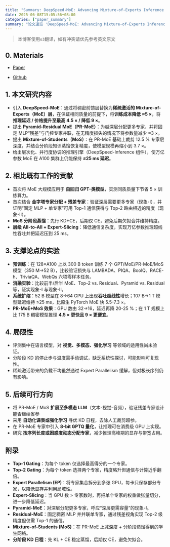 ```yaml
---
title: "Summary: DeepSpeed-MoE: Advancing Mixture-of-Experts Inference and Training to Power Next-Generation AI Scale"
date: 2025-06-08T15:05:56+08:00
categories: ["paper_summary"]
summary: "论文速览 'DeepSpeed-MoE: Advancing Mixture-of-Experts Inference and Training to Power Next-Generation AI Scale'"
---
```


> 本博客使用`o3`翻译，如有冲突请优先参考英文原文

## 0. Materials

- [Paper](https://arxiv.org/pdf/2201.05596)

- [Github](https://github.com/deepspeedai/DeepSpeed)

## 1. 本文研究内容

- 引入 **DeepSpeed-MoE**：通过将稠密前馈层替换为**稀疏激活的 Mixture-of-Experts（MoE）层**，在保证相同质量的前提下，将**训练成本降低 ≈5 ×**，将**推理延迟 / 价格提升至最高 4.5 × / 降低 9 ×**。
- 提出 **Pyramid-Residual MoE（PR-MoE）**：为越深层分配更多专家，并将固定 MLP“残差”与门控专家并联，在无精度损失的情况下将参数量减少 ≈3 ×。
- 提出 **Mixture-of-Students（MoS）**：在 PR-MoE 基础上裁剪 12.5 % 专家层深度，并结合分阶段知识蒸馏恢复精度，使模型规模再缩小到 3.7 ×。
- 给出层次化、并行度协调的推理引擎（DeepSpeed-Inference 组件），使万亿参数 MoE 在 A100 集群上仍能保持 **≤25 ms 延迟**。

## 2. 相比既有工作的贡献

- 首次将 MoE 大规模应用于 **自回归 GPT-类模型**，实测同质质量下节省 5 × 训练算力。
- 首次结合 **金字塔专家分配 + 残差专家**：验证深层需要更多专家（现象-I），并证明“固定 MLP + 单专家”可用 Top-1 通信获得与 Top-2 路由相近的精度（现象-II）。
- **MoS 分阶段蒸馏**：先行 KD+CE，后期仅 CE，避免后期欠拟合并维持精度。
- **层级 All-to-All + Expert-Slicing**：降低通信复杂度，实现万亿参数推理超线性吞吐并把延迟压到 25 ms。

## 3. 支撑论点的实验

- **预训练**：在 128×A100 上以 300 B token 训练 7 个 GPT/MoE/PR-MoE/MoS 模型（350 M→52 B），比较验证损失与 LAMBADA、PIQA、BoolQ、RACE-h、TriviaQA、WebQs 六项零样本任务。
- **消融实验**：比较前半/后半 MoE、Top-2 vs. Residual、Pyramid vs. Residual 等，证实现象-I 与现象-II。
- **系统扩缩**：52 B 模型在 8→64 GPU 上出现**吞吐超线性**增长；107 B→1 T 模型延迟维持 ≤25 ms，比原生 PyTorch MoE 快 5.5-7.3 ×。
- **PR-MoE+MoS 效果**：GPU 数由 32→16，延迟再降 20-25 %；在 1 T 规模上比 175 B 稠密模型推理 **4.5 × 更快且 9 × 更便宜**。

## 4. 局限性

- 评测集中在语言模型，对 **视觉、多模态、强化学习** 等领域的适用性尚未验证。
- 分阶段 KD 的停止步与温度需手动调试，缺乏系统性探讨，可能影响可复现性。
- 稀疏激活带来的负载不均虽然通过 Expert Parallelism 缓解，但对极长序列仍有影响。

## 5. 后续可行方向

- 将 PR-MoE / MoS **扩展至多模态 LLM**（文本-视觉-音频），验证残差专家设计能否继续省参
- 采用 **自动化课表或强化学习** 寻优 KD 日程，去除人工裁剪超参。
- 在 PR-MoE 专家中引入 **8-bit GPTQ 量化**，让推理可在消费级 GPU 上实现。
- 研究 **按序列长度或困惑度动态分配专家**，减少推理高峰期的显存与带宽占用。

## 附录

- **Top-1 Gating**：为每个 token 仅选择最高得分的一个专家。
- **Top-2 Gating**：为每个 token 选择两个专家，精度略升但通信与计算近乎翻倍。
- **Expert Parallelism (EP)**：将专家集合拆分到多张 GPU，每卡只保存部分专家，以降低显存并利用局域性。
- **Expert-Slicing**：当 GPU 数 > 专家数时，再把单个专家的权重做张量切分，进一步降低延迟。
- **Pyramid-MoE**：对深层分配更多专家，呼应“深层更需容量”的现象-I。
- **Residual-MoE**：固定稠密 MLP 并并联单专家，通过残差视角实现 Top-2 级精度但仅需 Top-1 的通信。
- **Mixture-of-Students (MoS)**：在 PR-MoE 上减深度 + 分阶段蒸馏得到的学生网络。
- **分阶段 KD 日程**：先 KL + CE 稳定蒸馏，后期仅 CE，避免欠拟合。
